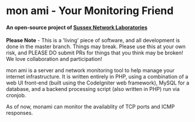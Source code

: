 # mon ami - Your Monitoring Friend
#### An open-source project of [Sussex Network Laboratories](http://www.sussexlabs.net)

**Please Note** - This is a 'living' piece of software, and all development is
done in the master branch. Things may break. Please use this at your own risk,
and PLEASE DO submit PRs for things that you think may be broken! We love
collaboration and participation!

mon ami is a server and network monitoring tool to help manage your internet
infrastructure. It is written entirely in PHP, using a combination of a web
UI front-end (built using the CodeIgniter web framework), MySQL for a database,
and a backend processing script (also written in PHP) run via cronjob.

As of now, monami can monitor the availablity of TCP ports and ICMP responses.
